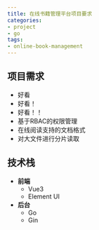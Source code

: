 ```yaml
---
title: 在线书籍管理平台项目要求
categories:
- project
- go
tags:
- online-book-management
---
```


## 项目需求

- 好看
- 好看！
- 好看！！
- 基于RBAC的权限管理
- 在线阅读支持的文档格式
- 对大文件进行分片读取

## 技术栈

- **前端**
  - Vue3
  - Element UI
- **后台**
  - Go
  - Gin